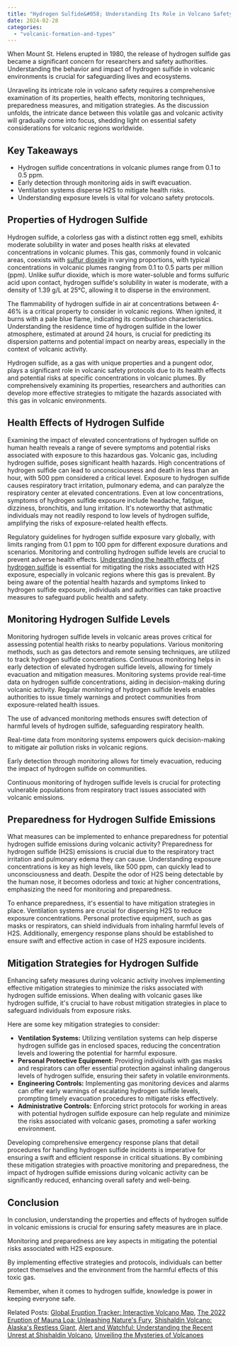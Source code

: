 ```yaml
---
title: "Hydrogen Sulfide&#058; Understanding Its Role in Volcano Safety"
date: 2024-02-28
categories: 
  - "volcanic-formation-and-types"
---
```


When Mount St. Helens erupted in 1980, the release of hydrogen sulfide gas became a significant concern for researchers and safety authorities. Understanding the behavior and impact of hydrogen sulfide in volcanic environments is crucial for safeguarding lives and ecosystems.

Unraveling its intricate role in volcano safety requires a comprehensive examination of its properties, health effects, monitoring techniques, preparedness measures, and mitigation strategies. As the discussion unfolds, the intricate dance between this volatile gas and volcanic activity will gradually come into focus, shedding light on essential safety considerations for volcanic regions worldwide.

## Key Takeaways

- Hydrogen sulfide concentrations in volcanic plumes range from 0.1 to 0.5 ppm.
- Early detection through monitoring aids in swift evacuation.
- Ventilation systems disperse H2S to mitigate health risks.
- Understanding exposure levels is vital for volcano safety protocols.

## Properties of Hydrogen Sulfide

Hydrogen sulfide, a colorless gas with a distinct rotten egg smell, exhibits moderate solubility in water and poses health risks at elevated concentrations in volcanic plumes. This gas, commonly found in volcanic areas, coexists with [sulfur dioxide](https://magmamatters.com/the-art-and-science-of-volcano-monitoring/ "The Art and Science of Volcano Monitoring") in varying proportions, with typical concentrations in volcanic plumes ranging from 0.1 to 0.5 parts per million (ppm). Unlike sulfur dioxide, which is more water-soluble and forms sulfuric acid upon contact, hydrogen sulfide's solubility in water is moderate, with a density of 1.39 g/L at 25°C, allowing it to disperse in the environment.

The flammability of hydrogen sulfide in air at concentrations between 4-46% is a critical property to consider in volcanic regions. When ignited, it burns with a pale blue flame, indicating its combustion characteristics. Understanding the residence time of hydrogen sulfide in the lower atmosphere, estimated at around 24 hours, is crucial for predicting its dispersion patterns and potential impact on nearby areas, especially in the context of volcanic activity.

Hydrogen sulfide, as a gas with unique properties and a pungent odor, plays a significant role in volcanic safety protocols due to its health effects and potential risks at specific concentrations in volcanic plumes. By comprehensively examining its properties, researchers and authorities can develop more effective strategies to mitigate the hazards associated with this gas in volcanic environments.

## Health Effects of Hydrogen Sulfide

Examining the impact of elevated concentrations of hydrogen sulfide on human health reveals a range of severe symptoms and potential risks associated with exposure to this hazardous gas. Volcanic gas, including hydrogen sulfide, poses significant health hazards. High concentrations of hydrogen sulfide can lead to unconsciousness and death in less than an hour, with 500 ppm considered a critical level. Exposure to hydrogen sulfide causes respiratory tract irritation, pulmonary edema, and can paralyze the respiratory center at elevated concentrations. Even at low concentrations, symptoms of hydrogen sulfide exposure include headache, fatigue, dizziness, bronchitis, and lung irritation. It's noteworthy that asthmatic individuals may not readily respond to low levels of hydrogen sulfide, amplifying the risks of exposure-related health effects.

Regulatory guidelines for hydrogen sulfide exposure vary globally, with limits ranging from 0.1 ppm to 100 ppm for different exposure durations and scenarios. Monitoring and controlling hydrogen sulfide levels are crucial to prevent adverse health effects. [Understanding the health effects of hydrogen sulfide](https://magmamatters.com/understanding-volcanic-formation-a-comprehensive-guide/ "Understanding Volcanic Formation: A Comprehensive Guide") is essential for mitigating the risks associated with H2S exposure, especially in volcanic regions where this gas is prevalent. By being aware of the potential health hazards and symptoms linked to hydrogen sulfide exposure, individuals and authorities can take proactive measures to safeguard public health and safety.

## Monitoring Hydrogen Sulfide Levels

Monitoring hydrogen sulfide levels in volcanic areas proves critical for assessing potential health risks to nearby populations. Various monitoring methods, such as gas detectors and remote sensing techniques, are utilized to track hydrogen sulfide concentrations. Continuous monitoring helps in early detection of elevated hydrogen sulfide levels, allowing for timely evacuation and mitigation measures. Monitoring systems provide real-time data on hydrogen sulfide concentrations, aiding in decision-making during volcanic activity. Regular monitoring of hydrogen sulfide levels enables authorities to issue timely warnings and protect communities from exposure-related health issues.

The use of advanced monitoring methods ensures swift detection of harmful levels of hydrogen sulfide, safeguarding respiratory health.

Real-time data from monitoring systems empowers quick decision-making to mitigate air pollution risks in volcanic regions.

Early detection through monitoring allows for timely evacuation, reducing the impact of hydrogen sulfide on communities.

Continuous monitoring of hydrogen sulfide levels is crucial for protecting vulnerable populations from respiratory tract issues associated with volcanic emissions.

## Preparedness for Hydrogen Sulfide Emissions

What measures can be implemented to enhance preparedness for potential hydrogen sulfide emissions during volcanic activity? Preparedness for hydrogen sulfide (H2S) emissions is crucial due to the respiratory tract irritation and pulmonary edema they can cause. Understanding exposure concentrations is key as high levels, like 500 ppm, can quickly lead to unconsciousness and death. Despite the odor of H2S being detectable by the human nose, it becomes odorless and toxic at higher concentrations, emphasizing the need for monitoring and preparedness.

To enhance preparedness, it's essential to have mitigation strategies in place. Ventilation systems are crucial for dispersing H2S to reduce exposure concentrations. Personal protective equipment, such as gas masks or respirators, can shield individuals from inhaling harmful levels of H2S. Additionally, emergency response plans should be established to ensure swift and effective action in case of H2S exposure incidents.

## Mitigation Strategies for Hydrogen Sulfide

Enhancing safety measures during volcanic activity involves implementing effective mitigation strategies to minimize the risks associated with hydrogen sulfide emissions. When dealing with volcanic gases like hydrogen sulfide, it's crucial to have robust mitigation strategies in place to safeguard individuals from exposure risks.

Here are some key mitigation strategies to consider:

- **Ventilation Systems:** Utilizing ventilation systems can help disperse hydrogen sulfide gas in enclosed spaces, reducing the concentration levels and lowering the potential for harmful exposure.
- **Personal Protective Equipment:** Providing individuals with gas masks and respirators can offer essential protection against inhaling dangerous levels of hydrogen sulfide, ensuring their safety in volatile environments.
- **Engineering Controls:** Implementing gas monitoring devices and alarms can offer early warnings of escalating hydrogen sulfide levels, prompting timely evacuation procedures to mitigate risks effectively.
- **Administrative Controls:** Enforcing strict protocols for working in areas with potential hydrogen sulfide exposure can help regulate and minimize the risks associated with volcanic gases, promoting a safer working environment.

Developing comprehensive emergency response plans that detail procedures for handling hydrogen sulfide incidents is imperative for ensuring a swift and efficient response in critical situations. By combining these mitigation strategies with proactive monitoring and preparedness, the impact of hydrogen sulfide emissions during volcanic activity can be significantly reduced, enhancing overall safety and well-being.

## Conclusion

In conclusion, understanding the properties and effects of hydrogen sulfide in volcanic emissions is crucial for ensuring safety measures are in place.

Monitoring and preparedness are key aspects in mitigating the potential risks associated with H2S exposure.

By implementing effective strategies and protocols, individuals can better protect themselves and the environment from the harmful effects of this toxic gas.

Remember, when it comes to hydrogen sulfide, knowledge is power in keeping everyone safe.

Related Posts: [Global Eruption Tracker: Interactive Volcano Map](https://magmamatters.com/global-eruption-tracker-interactive-volcano-map/), [The 2022 Eruption of Mauna Loa: Unleashing Nature's Fury](https://magmamatters.com/the-2022-eruption-of-mauna-loa-unleashing-natures-fury/), [Shishaldin Volcano: Alaska's Restless Giant](https://magmamatters.com/shishaldin-volcano-alaskas-restless-giant/), [Alert and Watchful: Understanding the Recent Unrest at Shishaldin Volcano](https://magmamatters.com/alert-and-watchful-understanding-the-recent-unrest-at-shishaldin-volcano/), [Unveiling the Mysteries of Volcanoes](https://magmamatters.com/unveiling-the-mysteries-of-volcanoes/)
